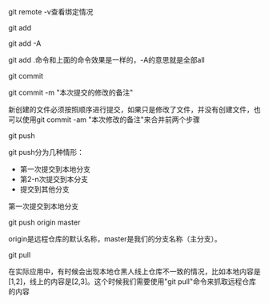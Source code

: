 git remote -v查看绑定情况

git add

git add -A

git add .命令和上面的命令效果是一样的，-A的意思就是全部all

git commit

git commit -m "本次提交的修改的备注"

新创建的文件必须按照顺序进行提交，如果只是修改了文件，并没有创建文件，也可以使用git commit -am "本次修改的备注"来合并前两个步骤

git push

git push分为几种情形：

- 第一次提交到本地分支
- 第2-n次提交到本分支
- 提交到其他分支

第一次提交到本地分支

git push origin master

origin是远程仓库的默认名称，master是我们的分支名称（主分支）。

git pull

在实际应用中，有时候会出现本地仓黑人线上仓库不一致的情况，比如本地内容是[1,2]，线上的内容是[2,3]。这个时候我们需要使用"git pull"命令来抓取远程仓库的内容
